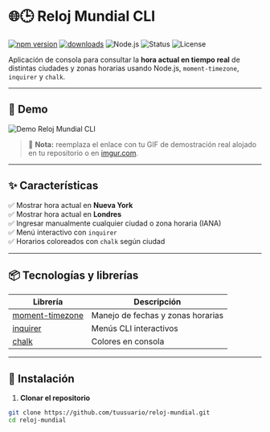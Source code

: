 # 🌐🕒 Reloj Mundial CLI

[![npm version](https://img.shields.io/npm/v/moment-timezone.svg)](https://www.npmjs.com/package/moment-timezone)
[![downloads](https://img.shields.io/npm/dm/moment-timezone.svg)](https://www.npmjs.com/package/moment-timezone)
![Node.js](https://img.shields.io/badge/Node.js-18.x-green)
![Status](https://img.shields.io/badge/status-completed-brightgreen)
![License](https://img.shields.io/badge/license-MIT-blue)

Aplicación de consola para consultar la **hora actual en tiempo real** de distintas ciudades y zonas horarias usando Node.js, `moment-timezone`, `inquirer` y `chalk`.

---

## 🎥 **Demo**

![Demo Reloj Mundial CLI](https://your-repo-link.com/demo.gif)

> 🔺 **Nota:** reemplaza el enlace con tu GIF de demostración real alojado en tu repositorio o en [imgur.com](https://imgur.com).

---

## ✨ **Características**

✅ Mostrar hora actual en **Nueva York**  
✅ Mostrar hora actual en **Londres**  
✅ Ingresar manualmente cualquier ciudad o zona horaria (IANA)  
✅ Menú interactivo con `inquirer`  
✅ Horarios coloreados con `chalk` según ciudad

---

## 📦 **Tecnologías y librerías**

| Librería           | Descripción                              |
|---------------------|------------------------------------------|
| [moment-timezone](https://www.npmjs.com/package/moment-timezone) | Manejo de fechas y zonas horarias |
| [inquirer](https://www.npmjs.com/package/inquirer) | Menús CLI interactivos |
| [chalk](https://www.npmjs.com/package/chalk) | Colores en consola |

---

## 📂 **Instalación**

1. **Clonar el repositorio**

```bash
git clone https://github.com/tuusuario/reloj-mundial.git
cd reloj-mundial
